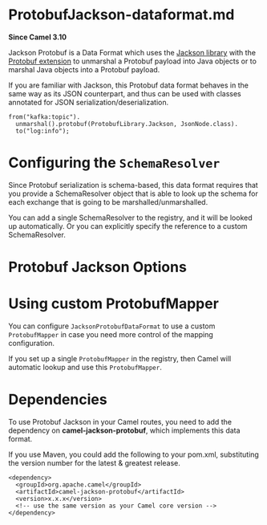 # ProtobufJackson-dataformat.md

**Since Camel 3.10**

Jackson Protobuf is a Data Format which uses the [Jackson
library](https://github.com/FasterXML/jackson/) with the [Protobuf
extension](https://github.com/FasterXML/jackson-dataformats-binary) to
unmarshal a Protobuf payload into Java objects or to marshal Java
objects into a Protobuf payload.

If you are familiar with Jackson, this Protobuf data format behaves in
the same way as its JSON counterpart, and thus can be used with classes
annotated for JSON serialization/deserialization.

    from("kafka:topic").
      unmarshal().protobuf(ProtobufLibrary.Jackson, JsonNode.class).
      to("log:info");

# Configuring the `SchemaResolver`

Since Protobuf serialization is schema-based, this data format requires
that you provide a SchemaResolver object that is able to look up the
schema for each exchange that is going to be marshalled/unmarshalled.

You can add a single SchemaResolver to the registry, and it will be
looked up automatically. Or you can explicitly specify the reference to
a custom SchemaResolver.

# Protobuf Jackson Options

# Using custom ProtobufMapper

You can configure `JacksonProtobufDataFormat` to use a custom
`ProtobufMapper` in case you need more control of the mapping
configuration.

If you set up a single `ProtobufMapper` in the registry, then Camel will
automatic lookup and use this `ProtobufMapper`.

# Dependencies

To use Protobuf Jackson in your Camel routes, you need to add the
dependency on **camel-jackson-protobuf**, which implements this data
format.

If you use Maven, you could add the following to your pom.xml,
substituting the version number for the latest \& greatest release.

    <dependency>
      <groupId>org.apache.camel</groupId>
      <artifactId>camel-jackson-protobuf</artifactId>
      <version>x.x.x</version>
      <!-- use the same version as your Camel core version -->
    </dependency>
